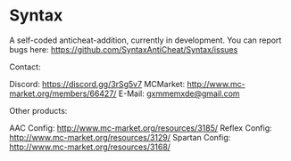# Syntax
A self-coded anticheat-addition, currently in development.
You can report bugs here: https://github.com/SyntaxAntiCheat/Syntax/issues

Contact:

Discord: https://discord.gg/3rSg5v7
MCMarket: http://www.mc-market.org/members/66427/
E-Mail: gxmmemxde@gmail.com


Other products: 

AAC Config: http://www.mc-market.org/resources/3185/
Reflex Config: http://www.mc-market.org/resources/3129/
Spartan Config: http://www.mc-market.org/resources/3168/

